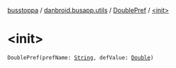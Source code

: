 [busstoppa](../../index.md) / [danbroid.busapp.utils](../index.md) / [DoublePref](index.md) / [&lt;init&gt;](./-init-.md)

# &lt;init&gt;

`DoublePref(prefName: `[`String`](https://kotlinlang.org/api/latest/jvm/stdlib/kotlin/-string/index.html)`, defValue: `[`Double`](https://kotlinlang.org/api/latest/jvm/stdlib/kotlin/-double/index.html)`)`
